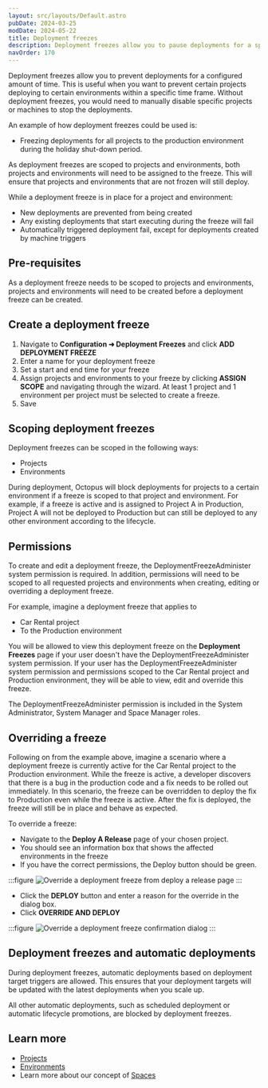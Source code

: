 ```yaml
---
layout: src/layouts/Default.astro
pubDate: 2024-03-25
modDate: 2024-05-22
title: Deployment freezes
description: Deployment freezes allow you to pause deployments for a specified time range
navOrder: 170
---
```


Deployment freezes allow you to prevent deployments for a configured amount of time. This is useful when you want to prevent certain projects deploying to certain environments within a specific time frame. Without deployment freezes, you would need to manually disable specific projects or machines to stop the deployments. 

An example of how deployment freezes could be used is:

- Freezing deployments for all projects to the production environment during the holiday shut-down period.

As deployment freezes are scoped to projects and environments, both projects and environments will need to be assigned to the freeze. This will ensure that projects and environments that are not frozen will still deploy.

While a deployment freeze is in place for a project and environment:
- New deployments are prevented from being created
- Any existing deployments that start executing during the freeze will fail
- Automatically triggered deployment fail, except for deployments created by machine triggers


## Pre-requisites
As a deployment freeze needs to be scoped to projects and environments, projects and environments will need to be created before a deployment freeze can be created.


## Create a deployment freeze
1. Navigate to **Configuration ➜ Deployment Freezes** and click **ADD DEPLOYMENT FREEZE**
2. Enter a name for your deployment freeze
3. Set a start and end time for your freeze
4. Assign projects and environments to your freeze by clicking **ASSIGN SCOPE** and navigating through the wizard. At least 1 project and 1 environment per project must be selected to create a freeze.
5. Save


## Scoping deployment freezes
Deployment freezes can be scoped in the following ways:
- Projects
- Environments

During deployment, Octopus will block deployments for projects to a certain environment if a freeze is scoped to that project and environment. For example, if a freeze is active and is assigned to Project A in Production, Project A will not be deployed to Production but can still be deployed to any other environment according to the lifecycle.


## Permissions
To create and edit a deployment freeze, the DeploymentFreezeAdminister system permission is required. In addition, permissions will need to be scoped to all requested projects and environments when creating, editing or overriding a deployment freeze.

For example, imagine a deployment freeze that applies to
* Car Rental project 
* To the Production environment 

You will be allowed to view this deployment freeze on the **Deployment Freezes** page if your user doesn't have the DeploymentFreezeAdminister system permission. If your user has the DeploymentFreezeAdminister system permission and permissions scoped to the Car Rental project and Production environment, they will be able to view, edit and override this freeze.

The DeploymentFreezeAdminister permission is included in the System Administrator, System Manager and Space Manager roles.

## Overriding a freeze
Following on from the example above, imagine a scenario where a deployment freeze is currently active for the Car Rental project to the Production environment. While the freeze is active, a developer discovers that there is a bug in the production code and a fix needs to be rolled out immediately. In this scenario, the freeze can be overridden to deploy the fix to Production even while the freeze is active. After the fix is deployed, the freeze will still be in place and behave as expected. 

To override a freeze:
- Navigate to the **Deploy A Release** page of your chosen project.
- You should see an information box that shows the affected environments in the freeze
- If you have the correct permissions, the Deploy button should be green.

:::figure
![Override a deployment freeze from deploy a release page](/docs/deployments/deployment-freeze-override.png)
:::

- Click the **DEPLOY** button and enter a reason for the override in the dialog box.
- Click **OVERRIDE AND DEPLOY**

:::figure
![Override a deployment freeze confirmation dialog](/docs/deployments/deployment-freeze-override-dialog-confirm.png)
:::

## Deployment freezes and automatic deployments
During deployment freezes, automatic deployments based on deployment target triggers are allowed. This ensures that your deployment targets will be updated with the latest deployments when you scale up.

All other automatic deployments, such as scheduled deployment or automatic lifecycle promotions, are blocked by deployment freezes.

## Learn more

- [Projects](/docs/projects/)
- [Environments](/docs/infrastructure/environments)
- Learn more about our concept of [Spaces](/docs/administration/spaces)
